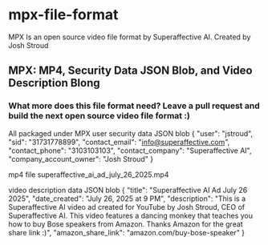 # mpx-file-format
MPX Is an open source video file format by Superaffective AI. Created by Josh Stroud

## MPX: MP4, Security Data JSON Blob, and Video Description Blong

### What more does this file format need? Leave a pull request and build the next open source video file format :)
All packaged under MPX
user security data JSON blob
{
    "user": "jstroud",
    "sid": "31731778899",
    "contact_email": "info@superaffective.com",
    "contact_phone": "3103103103",
    "contact_company": "Superaffective AI",
    "company_account_owner": "Josh Stroud"
}

mp4 file
superaffective_ai_ad_july_26_2025.mp4

video description data JSON blob
{
    "title": "Superaffective AI Ad July 26 2025",
    "date_created": "July 26, 2025 at 9 PM",
    "description": "This is a Superaffective AI video ad created for YouTube by Josh Stroud, CEO of Superaffective AI. This video features a dancing monkey that teaches you how to buy Bose speakers from Amazon. Thanks Amazon for the great share link :)",
    "amazon_share_link": "amazon.com/buy-bose-speaker"
}
